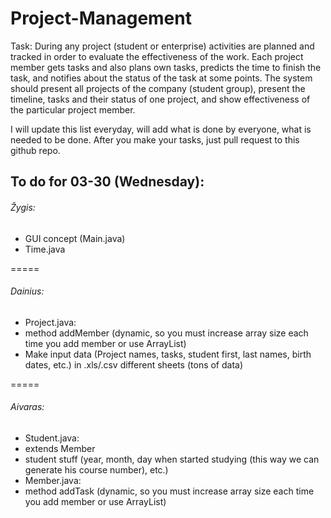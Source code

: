 # Project-Management
Task: During any project (student or enterprise) activities are planned and tracked in order to evaluate the effectiveness of the work. Each project member gets tasks and also plans own tasks, predicts the time to finish the task, and notifies about the status of the task at some points.   The system should present all projects of the company (student group), present the timeline, tasks and their status of one project, and show effectiveness of the particular project member.


I will update this list everyday, will add what is done by everyone, what is needed to be done.
After you make your tasks, just pull request to this github repo.
## To do for 03-30 (Wednesday):
###### Žygis:
* GUI concept (Main.java)
* Time.java

=====
###### Dainius:
* Project.java:
 * method addMember (dynamic, so you must increase array size each time you add member or use ArrayList)
* Make input data (Project names, tasks, student first, last names, birth dates, etc.) in .xls/.csv different sheets (tons of data)

=====
###### Aivaras:
* Student.java:
 * extends Member
 * student stuff (year, month, day when started studying (this way we can generate his course number), etc.)
* Member.java:
 * method addTask (dynamic, so you must increase array size each time you add member or use ArrayList)
